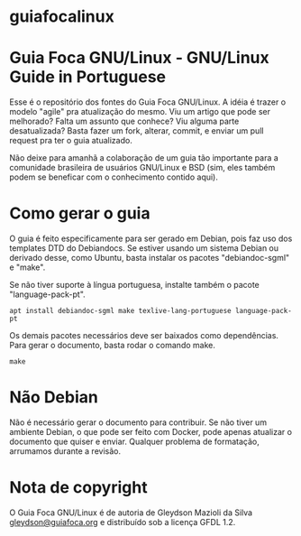 # guiafocalinux
Guia Foca GNU/Linux - GNU/Linux Guide in Portuguese
===========================================

Esse é o repositório dos fontes do Guia Foca GNU/Linux.  A idéia é
trazer o modelo "agile" pra atualização do mesmo.  Viu um artigo que
pode ser melhorado?  Falta um assunto que conhece?  Viu alguma parte
desatualizada?  Basta fazer um fork, alterar, commit, e enviar um pull
request pra ter o guia atualizado.

Não deixe para amanhã a colaboração de um guia tão importante para
a comunidade brasileira de usuários GNU/Linux e BSD (sim, eles também
podem se beneficar com o conhecimento contido aqui).

Como gerar o guia
=================

O guia é feito especificamente para ser gerado em Debian, pois faz uso
dos templates DTD do Debiandocs.
Se estiver usando um sistema Debian ou derivado desse, como Ubuntu,
basta instalar os pacotes "debiandoc-sgml" e "make".

Se não tiver suporte à língua portuguesa, instalte também o pacote "language-pack-pt".

```
apt install debiandoc-sgml make texlive-lang-portuguese language-pack-pt
```

Os demais pacotes necessários deve ser baixados como dependências.
Para gerar o documento, basta rodar o comando make.

```
make
```

Não Debian
==========

Não é necessário gerar o documento para contribuir.  Se não tiver um
ambiente Debian, o que pode ser feito com Docker, pode apenas atualizar
o documento que quiser e enviar.  Qualquer problema de formatação, 
arrumamos durante a revisão.


Nota de copyright
=================
O Guia Foca GNU/Linux é de autoria de Gleydson Mazioli da Silva
<gleydson@guiafoca.org> e distribuído sob a licença GFDL 1.2.
